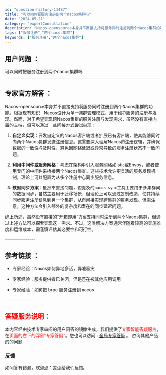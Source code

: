 ```yaml
---
id: "question-history-11487"
title: "可以同时把服务注册到两个nacos集群吗"
date: "2024-05-17"
category: "expertConsultation"
description: "Nacos-opensource本身并不直接支持将服务同时注册到两个Nacos集群的功能。根据现有知识，Nacos设计为单一集群管理模式，用于维护服务的注册与发现。然而，对于希望实现跨Nacos集群的服务注册与发现需求，虽然没有直接内置的支持，但可以通过一些间接方式尝试实现：1. **自定义实现**"
tags: ["服务注册","两个nacos集群"]
keywords: ["服务注册","两个nacos集群"]
---
```


## 用户问题 ： 
 可以同时把服务注册到两个nacos集群吗  

---------------
## 专家官方解答 ：

Nacos-opensource本身并不直接支持将服务同时注册到两个Nacos集群的功能。根据现有知识，Nacos设计为单一集群管理模式，用于维护服务的注册与发现。然而，对于希望实现跨Nacos集群的服务注册与发现需求，虽然没有直接内置的支持，但可以通过一些间接方式尝试实现：

1. **自定义实现**：开发自定义的Nacos客户端或者扩展已有客户端，使其能够同时向两个Nacos集群发送注册信息。这需要深入理解Nacos的注册逻辑，并确保数据的一致性与及时性，避免因网络延迟或异常导致的服务注册状态不一致问题。

2. **利用中间件或服务网格**：考虑在架构中引入服务网格如Istio或Envoy，或者使用专门的中间件来桥接两个Nacos集群。这些技术允许更灵活的服务发现机制，理论上可以配置为从多个注册中心同步服务信息。

3. **数据同步方案**：虽然不直接问题，但提及的`nacos-sync`工具主要用于多集群间的数据同步，虽然主要用于迁移场景，但理论上可以通过定制改造，使其持续同步服务注册信息到另一个集群，从而间接实现跨集群的服务发现。但需注意，这种方法会引入额外的复杂度和潜在的同步延迟问题。

综上所述，虽然没有直接的“开箱即用”方案支持同时注册到两个Nacos集群，但通过上述方法可以探索实现这一需求。不过，这类解决方案通常伴随着较高的实施难度和运维成本，需谨慎评估其必要性和可行性。


<font color="#949494">---------------</font> 


## 参考链接 ：

* 专家经验：Nacos如何异地多活，异地容灾 
 
 * 专家经验：服务提供者已关闭，但是还在被其他应用调用 
 
 * 专家经验：如何把 brpc 服务注册到 nacos 


 <font color="#949494">---------------</font> 
 


## <font color="#FF0000">答疑服务说明：</font> 

本内容经由技术专家审阅的用户问答的镜像生成，我们提供了<font color="#FF0000">专家智能答疑服务</font>，在<font color="#FF0000">页面的右下的浮窗”专家答疑“</font>。您也可以访问 : [全局专家答疑](https://answer.opensource.alibaba.com/docs/intro) 。 咨询其他产品的的问题

### 反馈
如问答有错漏，欢迎点：[差评](https://ai.nacos.io/user/feedbackByEnhancerGradePOJOID?enhancerGradePOJOId=13774)给我们反馈。
